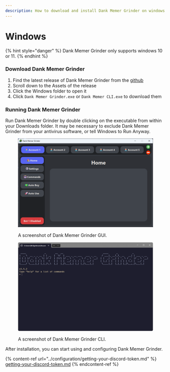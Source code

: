 ```yaml
---
description: How to download and install Dank Memer Grinder on windows
---
```


# Windows

{% hint style="danger" %}
Dank Memer Grinder only supports windows 10 or 11.
{% endhint %}

### Download Dank Memer Grinder

1. Find the latest release of Dank Memer Grinder from the [github](https://github.com/BridgeSenseDev/Dank-Memer-Grinder/releases/)
2. Scroll down to the Assets of the release
3. Click the Windows folder to open it
4. Click  `Dank Memer Grinder.exe` or `Dank Memer CLI.exe` to download them

### Running Dank Memer Grinder

Run Dank Memer Grinder by double clicking on the executable from within your Downloads folder. It may be necessary to exclude Dank Memer Grinder from your antivirus software, or tell Windows to Run Anyway.

<div>

<figure><img src="../.gitbook/assets/gui.png" alt=""><figcaption><p>A screenshot of Dank Memer Grinder GUI.</p></figcaption></figure>

 

<figure><img src="../.gitbook/assets/cli.png" alt=""><figcaption><p>A screenshot of Dank Memer Grinder CLI.</p></figcaption></figure>

</div>

After installation, you can start using and configuring Dank Memer Grinder.

{% content-ref url="../configuration/getting-your-discord-token.md" %}
[getting-your-discord-token.md](../configuration/getting-your-discord-token.md)
{% endcontent-ref %}
